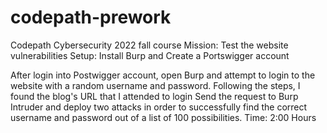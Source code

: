 # codepath-prework
Codepath Cybersecurity 2022 fall course 
Mission: Test the website vulnerabilities Setup: Install Burp and Create a Portswigger account

After login into Postwigger account, open Burp and attempt to login to the website with a random username and password.
Following the steps, I found the blog's URL that I attended to login
Send the request to Burp Intruder and deploy two attacks in order to successfully find the correct username and password out of a list of 100 possibilities.
Time: 2:00 Hours
